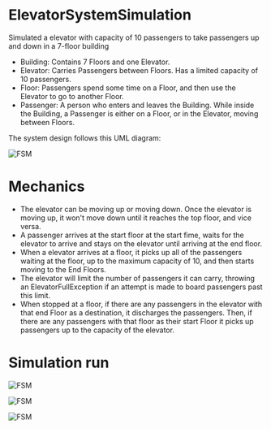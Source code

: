 # ElevatorSystemSimulation
Simulated a elevator with capacity of 10 passengers to take passengers up and down in a 7-floor building

*	Building: Contains 7 Floors and one Elevator. 
*	Elevator: Carries Passengers between Floors. Has a limited capacity of 10 passengers.
*	Floor: Passengers spend some time on a Floor, and then use the Elevator to go to another Floor.
*	Passenger: A person who enters and leaves the Building. While inside the Building, a Passenger is either on a Floor, or in the Elevator, moving between Floors.

The system design follows this UML diagram:

![FSM](https://github.com/sunnymeow/ElevatorSystemSimulation/blob/master/.res/UML%20diagram.png)

# Mechanics
* The elevator can be moving up or moving down. Once the elevator is moving up, it won't move down until it reaches the top floor, and vice versa. 
* A passenger arrives at the start floor at the start fime, waits for the elevator to arrive and stays on the elevator until arriving at the end floor.
* When a elevator arrives at a floor, it picks up all of the passengers waiting at the floor, up to the maximum capacity of 10, and then starts moving to the End Floors.
* The elevator will limit the number of passengers it can carry, throwing an ElevatorFullException if an attempt is made to board passengers past this limit.
* When stopped at a floor, if there are any passengers in the elevator with that end Floor as a destination, it discharges the passengers. Then, if there are any passengers with that floor as their start Floor it picks up passengers up to the capacity of the elevator.

# Simulation run

![FSM](https://github.com/sunnymeow/ElevatorSystemSimulation/blob/master/res/run1.png)

![FSM](https://github.com/sunnymeow/ElevatorSystemSimulation/blob/master/res/run2.png)

![FSM](https://github.com/sunnymeow/ElevatorSystemSimulation/blob/master/res/run3.png)

